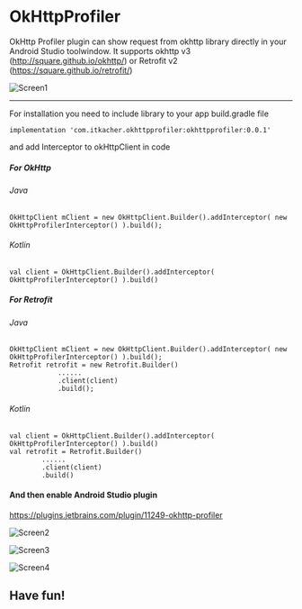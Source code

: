 # OkHttpProfiler

OkHttp Profiler plugin can show request from okhttp library directly in your Android Studio toolwindow.
It supports okhttp v3 (http://square.github.io/okhttp/) or Retrofit v2 (https://square.github.io/retrofit/)

![Screen1](https://github.com/itkacher/OkHttpProfiler/blob/master/screen1.png?raw=true)

---

For installation you need to include library to your app build.gradle file

    implementation 'com.itkacher.okhttpprofiler:okhttpprofiler:0.0.1' 

and add Interceptor to okHttpClient in code
##### For OkHttp
###### Java

    OkHttpClient mClient = new OkHttpClient.Builder().addInterceptor( new OkHttpProfilerInterceptor() ).build(); 

###### Kotlin

    val client = OkHttpClient.Builder().addInterceptor( OkHttpProfilerInterceptor() ).build()

##### For Retrofit
###### Java
    OkHttpClient mClient = new OkHttpClient.Builder().addInterceptor( new OkHttpProfilerInterceptor() ).build(); 
    Retrofit retrofit = new Retrofit.Builder()
                ......
                .client(client)
                .build();
                
                
###### Kotlin
    val client = OkHttpClient.Builder().addInterceptor( OkHttpProfilerInterceptor() ).build()
    val retrofit = Retrofit.Builder()
            ......
            .client(client)
            .build()


#### And then enable Android Studio plugin

https://plugins.jetbrains.com/plugin/11249-okhttp-profiler

![Screen2](https://github.com/itkacher/OkHttpProfiler/blob/master/plugin_install1.png?raw=true)

![Screen3](https://github.com/itkacher/OkHttpProfiler/blob/master/plugin_install2.png?raw=true)

![Screen4](https://github.com/itkacher/OkHttpProfiler/blob/master/screen2.png?raw=true)

## Have fun!
